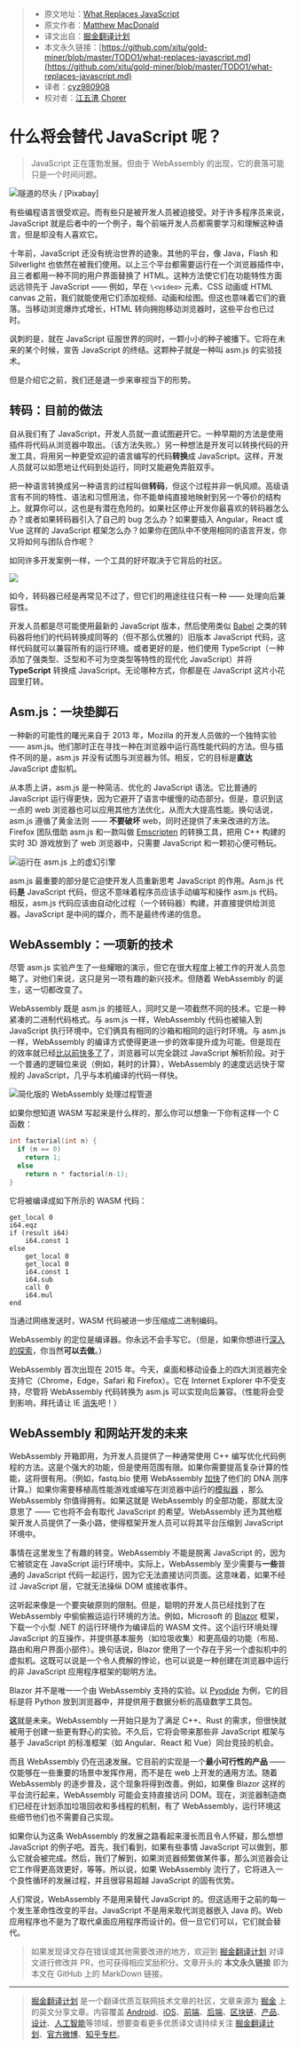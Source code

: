 > * 原文地址：[What Replaces JavaScript](https://medium.com/young-coder/what-replaces-javascript-a6493b4e2d6e)
> * 原文作者：[Matthew MacDonald](https://medium.com/@prosetech)
> * 译文出自：[掘金翻译计划](https://github.com/xitu/gold-miner)
> * 本文永久链接：[https://github.com/xitu/gold-miner/blob/master/TODO1/what-replaces-javascript.md](https://github.com/xitu/gold-miner/blob/master/TODO1/what-replaces-javascript.md)
> * 译者：[cyz980908](https://github.com/cyz980908)
> * 校对者：[江五渣](https://github.com/JalanJiang),[Chorer](https://github.com/Chorer)

# 什么将会替代 JavaScript 呢？

> JavaScript 正在蓬勃发展。但由于 WebAssembly 的出现，它的衰落可能只是一个时间问题。

![隧道的尽头 / [[Pixabay](https://pixabay.com/?utm_source=link-attribution&utm_medium=referral&utm_campaign=image&utm_content=20180)]](https://cdn-images-1.medium.com/max/2560/1*KYJN2ynQlUSsGuhdpau0_A.jpeg)

有些编程语言很受欢迎。而有些只是被开发人员被迫接受。对于许多程序员来说，JavaScript 就是后者中的一个例子，每个前端开发人员都需要学习和理解这种语言，但是却没有人喜欢它。

十年前，JavaScript 还没有统治世界的迹象。其他的平台，像 Java，Flash 和 Silverlight 也依然在被我们使用。以上三个平台都需要运行在一个浏览器插件中，且三者都用一种不同的用户界面替换了 HTML。这种方法使它们在功能特性方面远远领先于 JavaScript —— 例如，早在 `\<video>` 元素、CSS 动画或 HTML canvas 之前，我们就能使用它们添加视频、动画和绘图。但这也意味着它们的衰落。当移动浏览爆炸式增长，HTML 转向拥抱移动浏览器时，这些平台也已过时。

讽刺的是，就在 JavaScript 征服世界的同时，一颗小小的种子被播下。它将在未来的某个时候，宣告 JavaScript 的终结。这颗种子就是一种叫 asm.js 的实验技术。

但是介绍它之前，我们还是退一步来审视当下的形势。

## 转码：目前的做法

自从我们有了 JavaScript，开发人员就一直试图避开它。一种早期的方法是使用插件将代码从浏览器中取出。（该方法失败。）另一种想法是开发可以转换代码的开发工具，将用另一种更受欢迎的语言编写的代码**转换**成 JavaScript。这样，开发人员就可以如愿地让代码到处运行，同时又能避免弄脏双手。

把一种语言转换成另一种语言的过程叫做**转码**，但这个过程并非一帆风顺。高级语言有不同的特性、语法和习惯用法，你不能单纯直接地映射到另一个等价的结构上。就算你可以，这也是有潜在危险的。如果社区停止开发你最喜欢的转码器怎么办？或者如果转码器引入了自己的 bug 怎么办？如果要插入 Angular，React 或 Vue 这样的 JavaScript 框架怎么办？如果你在团队中不使用相同的语言开发，你又将如何与团队合作呢？

如同许多开发案例一样，一个工具的好坏取决于它背后的社区。

![](https://cdn-images-1.medium.com/max/2000/1*APeN4y8dugBc7C56ldFT9A.png)

如今，转码器已经是再常见不过了，但它们的用途往往只有一种 —— 处理向后兼容性。

开发人员都是尽可能使用最新的 JavaScript 版本，然后使用类似 [Babel](https://babeljs.io/) 之类的转码器将他们的代码转换成同等的（但不那么优雅的）旧版本 JavaScript 代码，这样代码就可以兼容所有的运行环境。或者更好的是，他们使用 TypeScript（一种添加了强类型、泛型和不可为空类型等特性的现代化 JavaScript）并将 **TypeScript** 转换成 JavaScript。无论哪种方式，你都是在 JavaScript 这片小花园里打转。

## Asm.js：一块垫脚石

一种新的可能性的曙光来自于 2013 年，Mozilla 的开发人员做的一个独特实验 —— asm.js。他们那时正在寻找一种在浏览器中运行高性能代码的方法。但与插件不同的是，asm.js 并没有试图与浏览器为邻。相反，它的目标是**直达** JavaScript 虚拟机。

从本质上讲，asm.js 是一种简洁、优化的 JavaScript 语法。它比普通的 JavaScript 运行得更快，因为它避开了语言中缓慢的动态部分。但是，意识到这一点的 web 浏览器也可以应用其他方法优化，从而大大提高性能。换句话说，asm.js 遵循了黄金法则 —— **不要破坏** web，同时还提供了未来改进的方法。Firefox 团队借助 asm.js 和一款叫做 [Emscripten](https://en.wikipedia.org/wiki/Emscripten) 的转换工具，把用 C++ 构建的实时 3D 游戏放到了 web 浏览器中，只需要 JavaScript 和一颗初心便可畅玩。

![运行在 asm.js 上的虚幻引擎](https://cdn-images-1.medium.com/max/2000/1*fJ0vTYKZy2na-qFu11d4nQ.png)

asm.js 最重要的部分是它迫使开发人员重新思考 JavaScript 的作用。Asm.js 代码**是** JavaScript 代码，但这不意味着程序员应该手动编写和操作 asm.js 代码。相反，asm.js 代码应该由自动化过程（一个转码器）构建，并直接提供给浏览器。JavaScript 是中间的媒介，而不是最终传递的信息。

## WebAssembly：一项新的技术

尽管 asm.js 实验产生了一些耀眼的演示，但它在很大程度上被工作的开发人员忽略了。对他们来说，这只是另一项有趣的新兴技术。但随着 WebAssembly 的诞生，这一切都改变了。

WebAssembly 既是 asm.js 的接班人，同时又是一项截然不同的技术。它是一种紧凑的二进制代码格式。与 asm.js 一样，WebAssembly 代码也被输入到 JavaScript 执行环境中。它们俩具有相同的沙箱和相同的运行时环境。与 asm.js 一样，WebAssembly 的编译方式使得更进一步的效率提升成为可能。但是现在的效率就已经[比以前快多了](https://hacks.mozilla.org/2017/02/what-makes-webassembly-fast/)了，浏览器可以完全跳过 JavaScript 解析阶段。对于一个普通的逻辑位来说（例如，耗时的计算），WebAssembly 的速度远远快于常规的 JavaScript，几乎与本机编译的代码一样快。

![简化版的 WebAssembly 处理过程管道](https://cdn-images-1.medium.com/max/2000/1*IKpcysxZoB5yYyLV5JmQaQ.png)

如果你想知道 WASM 写起来是什么样的，那么你可以想象一下你有这样一个 C 函数：

```c
int factorial(int n) {
  if (n == 0)
    return 1;
  else
    return n * factorial(n-1);
}
```

它将被编译成如下所示的 WASM 代码：

```WebAssembly
get_local 0
i64.eqz
if (result i64)
    i64.const 1
else
    get_local 0
    get_local 0
    i64.const 1
    i64.sub
    call 0
    i64.mul
end
```

当通过网络发送时，WASM 代码被进一步压缩成二进制编码。

WebAssembly 的定位是编译器。你永远不会手写它。（但是，如果你想进行[深入的探索](https://blog.scottlogic.com/2018/04/26/webassembly-by-hand.html)，你当然**可以去做**。）

WebAssembly 首次出现在 2015 年。今天，桌面和移动设备上的四大浏览器完全支持它（Chrome，Edge，Safari 和 Firefox）。它在 Internet Explorer 中不受支持，尽管将 WebAssembly 代码转换为 asm.js 可以实现向后兼容。（性能将会受到影响，拜托请让 IE [消失](https://death-to-ie11.netlify.com/)吧！）

## WebAssembly 和网站开发的未来

WebAssembly 开箱即用，为开发人员提供了一种通常使用 C++ 编写优化代码例程的方法。这是个强大的功能，但是使用范围有限。如果你需要提高复杂计算的性能，这将很有用。（例如，fastq.bio 使用 WebAssembly [加快](https://www.smashingmagazine.com/2019/04/webassembly-speed-web-app/)了他们的 DNA 测序计算。）如果你需要移植高性能游戏或编写在浏览器中运行的[模拟器](https://win95.ajf.me/) ，那么 WebAssembly 你值得拥有。如果这就是 WebAssembly 的全部功能，那就太没意思了 —— 它也将不会有取代 JavaScript 的希望。WebAssembly 还为其他框架开发人员提供了一条小路，使得框架开发人员可以将其平台压缩到 JavaScript 环境中。

事情在这里发生了有趣的转变。WebAssembly 不能是脱离 JavaScript 的，因为它被锁定在 JavaScript 运行环境中。实际上，WebAssembly 至少需要与**一些**普通的 JavaScript 代码一起运行，因为它无法直接访问页面。这意味着，如果不经过 JavaScript 层，它就无法操纵 DOM 或接收事件。

这听起来像是一个要突破原则的限制。但是，聪明的开发人员已经找到了在 WebAssembly 中偷偷搬运运行环境的方法。例如，Microsoft 的 [Blazor](https://dotnet.microsoft.com/apps/aspnet/web-apps/blazor) 框架，下载一个小型 .NET 的运行环境作为编译后的 WASM 文件。这个运行环境处理 JavaScript 的互操作，并提供基本服务（如垃圾收集）和更高级的功能（布局、路由和用户界面小部件）。换句话说，Blazor 使用了一个存在于另一个虚拟机中的虚拟机。这既可以说是一个令人费解的悖论，也可以说是一种创建在浏览器中运行的非 JavaScript 应用程序框架的聪明方法。

Blazor 并不是唯一一个由 WebAssembly 支持的实验。以 [Pyodide](https://hacks.mozilla.org/2019/04/pyodide-bringing-the-scientific-python-stack-to-the-browser/) 为例，它的目标是将 Python 放到浏览器中，并提供用于数据分析的高级数学工具包。

**这**就是未来。WebAssembly 一开始只是为了满足 C++、Rust 的需求，但很快就被用于创建一些更有野心的实验。不久后，它将会带来那些非 JavaScript 框架与基于 JavaScript 的标准框架（如 Angular、React 和 Vue）同台竞技的机会。

而且 WebAssembly 仍在迅速发展。它目前的实现是一个**最小可行性的产品** —— 仅能够在一些重要的场景中发挥作用，而不是在 web 上开发的通用方法。随着 WebAssembly 的逐步普及，这个现象将得到改善。例如，如果像 Blazor 这样的平台流行起来，WebAssembly 可能会支持直接访问 DOM。现在，浏览器制造商们已经在计划添加垃圾回收和多线程的机制，有了 WebAssembly，运行环境这些细节他们也不需要自己实现。

如果你认为这条 WebAssembly 的发展之路看起来漫长而且令人怀疑，那么想想 JavaScript 的例子吧。首先，我们看到，如果有些事情 JavaScript 可以做到，那么它就会被完成。然后，我们了解到，如果浏览器频繁做某件事，那么浏览器会让它工作得更高效更好，等等。所以说，如果 WebAssembly 流行了，它将进入一个良性循环的发展过程，并且很容易超越 JavaScript 的固有优势。

人们常说，WebAssembly 不是用来替代 JavaScript 的。但这适用于之前的每一个发生革命性改变的平台。JavaScript 不是用来取代浏览器嵌入 Java 的。Web 应用程序也不是为了取代桌面应用程序而设计的。但一旦它们可以，它们就会替代。

> 如果发现译文存在错误或其他需要改进的地方，欢迎到 [掘金翻译计划](https://github.com/xitu/gold-miner) 对译文进行修改并 PR，也可获得相应奖励积分。文章开头的 **本文永久链接** 即为本文在 GitHub 上的 MarkDown 链接。

---

> [掘金翻译计划](https://github.com/xitu/gold-miner) 是一个翻译优质互联网技术文章的社区，文章来源为 [掘金](https://juejin.im) 上的英文分享文章。内容覆盖 [Android](https://github.com/xitu/gold-miner#android)、[iOS](https://github.com/xitu/gold-miner#ios)、[前端](https://github.com/xitu/gold-miner#前端)、[后端](https://github.com/xitu/gold-miner#后端)、[区块链](https://github.com/xitu/gold-miner#区块链)、[产品](https://github.com/xitu/gold-miner#产品)、[设计](https://github.com/xitu/gold-miner#设计)、[人工智能](https://github.com/xitu/gold-miner#人工智能)等领域，想要查看更多优质译文请持续关注 [掘金翻译计划](https://github.com/xitu/gold-miner)、[官方微博](http://weibo.com/juejinfanyi)、[知乎专栏](https://zhuanlan.zhihu.com/juejinfanyi)。
